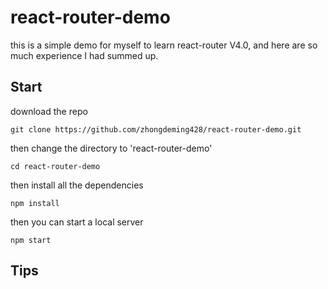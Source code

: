 react-router-demo
======
this is a simple demo for myself to learn react-router V4.0, and here are so much experience I had summed up.

Start
-----

download the repo 

`git clone https://github.com/zhongdeming428/react-router-demo.git`

then change the directory to 'react-router-demo'

`cd react-router-demo`

then install all the dependencies

`npm install`

then you can start a local server

`npm start`

Tips
-----
